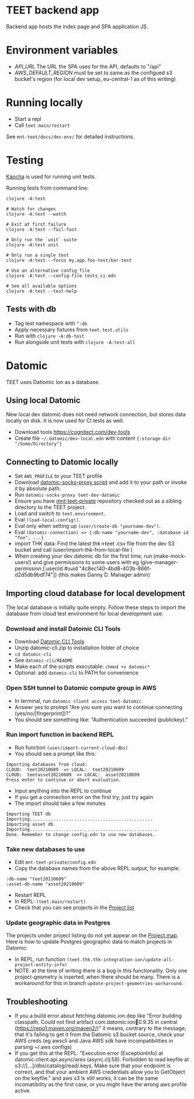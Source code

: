 # TEET backend app

Backend app hosts the index page and SPA application JS.

# Environment variables

- *API_URL* The URL the SPA uses for the API, defaults to "/api"
- *AWS_DEFAULT_REGION* must be set to same as the configued s3 bucket's region (for local dev setup, eu-central-1 as of this writing)

# Running locally

- Start a repl
- Call `teet.main/restart`

See `mnt-teet/docs/dev-env/` for detailed instructions.

# Testing

[Kaocha](https://github.com/lambdaisland/kaocha) is used for running unit tests.

Running tests from command line:
```
clojure -A:test

# Watch for changes
clojure -A:test --watch

# Exit at first failure
clojure -A:test --fail-fast

# Only run the `unit` suite
clojure -A:test unit

# Only run a single test
clojure -A:test --focus my.app.foo-test/bar-test

# Use an alternative config file
clojure -A:test --config-file tests_ci.edn

# See all available options
clojure -A:test --test-help
```

## Tests with db
- Tag test namespace with `^:db`
- Apply necessary fixtures from `teet.test.utils`
- Run with `clojure -A:db-test`
- Run alongside unit tests with `clojure -A:test-all`

# Datomic

TEET uses Datiomic Ion as a database.

## Using local Datomic

New local dev datomic does not need network connection, but stores
data locally on disk. It is now used for CI tests as well.

- Download tools https://cognitect.com/dev-tools
- Create file `~/.datomic/dev-local.edn` with content `{:storage-dir "/Some/Directory"}`



## Connecting to Datomic locally

- Set `AWS_PROFILE` to your TEET profile
- Download [datomic-socks-proxy script](https://docs.datomic.com/cloud/files/datomic-socks-proxy)
  and add it to your path or invoke it by absolute path.
- Run `datomic-socks-proxy teet-dev-datomic`
- Ensure you have
  [mnt-teet-private](https://github.com/solita/mnt-teet-private)
  repository checked out as a sibling directory to the TEET project.
- Load and switch to `teet.environment`.
- Eval `(load-local-config!)`.
- Eval only when setting up `(user/create-db "yourname-dev")`.
- Eval `(datomic-connection) => {:db-name "yourname-dev", :database-id "foo", ...}`
- import THK data: Find the latest thk->teet .csv file from the dev S3 bucket and call (user/import-thk-from-local-file <path>)
- When creating your dev datomic db for the first time, run (make-mock-users!) and give permissions to some users with eg (give-manager-permission [:user/id #uuid "4c8ec140-4bd8-403b-866f-d2d5db9bdf74"]) (this makes Danny D. Manager admin)

## Importing cloud database for local development

The local database is initially quite empty. Follow these steps to import the database from cloud
test environment for local development use.

### Download and install Datomic CLI Tools

- Download [Datomic CLI Tools](https://docs.datomic.com/cloud/operation/cli-tools.html)
- Unzip datomic-cli.zip to installation folder of choice
- `cd datomic-cli`
- See `datomic-cli/README`
- Make each of the scripts executable: `chmod +x datomic*`
- Optional: add `datomic-cli` to PATH for convenience

### Open SSH tunnel to Datomic compute group in AWS

 - In terminal, run `datomic client access teet-datomic`
 - Answer yes to prompt "Are you sure you want to continue connecting (yes/no/[fingerprint])?"
 - You should see something like: "Authentication succeeded (publickey)."

### Run import function in backend REPL

- Run function `(user/import-current-cloud-dbs)` 
- You should see a prompt like this:
```
Importing databases from cloud:
CLOUD:  teet20210609  => LOCAL:  teet20210609
CLOUD:  teetasset20210609  => LOCAL:  asset20210609  
Press enter to continue or abort evaluation.
```
- Input anything into the REPL to continue
- If you get a connection error on the first try, just try again
- The import should take a few minutes
```
Importing TEET db
Importing...............................................
Importing asset db
Importing.................................................
Done. Remember to change config.edn to use new databases.
```

### Take new databases to use 

- Edit `mnt-teet-private/config.edn`
- Copy the database names from the above REPL output, for example:
```
:db-name "teet20210609"
:asset-db-name "asset20210609" 
```
- Restart REPL
- In REPL: `(teet.main/restart)`
- Check that you can see projects in the [Project list](http://localhost:4000/#/projects/list)

### Update geographic data in Postgres

The projects under project listing do not yet appear on the 
[Project map](http://localhost:4000/#/projects/map). 
Here is how to update Postgres geographic data to match projects in Datomic:
- In REPL, run function `(teet.thk.thk-integration-ion/update-all-project-entity-info)`
- NOTE: at the time of writing there is a bug in this functionality. Only one project-geometry 
  is inserted, when there should be many. There is a workaround for this in branch 
  `update-project-geometries-workaround`.

## Troubleshooting

- If you a build error about fetching datomic.ion dep like "Error building classpath. Could not find artifact com.datomic:ion:jar:0.9.35 in central (https://repo1.maven.org/maven2/)" it means, contrary to the message, that it's failing to get it from the Datomic s3 bucket source, check your AWS creds (eg awscli and Java AWS sdk have incompatibilities in parsing ~/.aws configs)
- If you get this at the REPL: "Execution error (ExceptionInfo) at datomic.client.api.async/ares (async.clj:58).
Forbidden to read keyfile at s3://[...]/dbs/catalog/read/.keys. Make sure that your endpoint is correct, and that your ambient AWS credentials allow you to GetObject on the keyfile." and aws s3 ls still works, it can be the same incomatibility as the first case, or you might have the wrong aws profile active.
